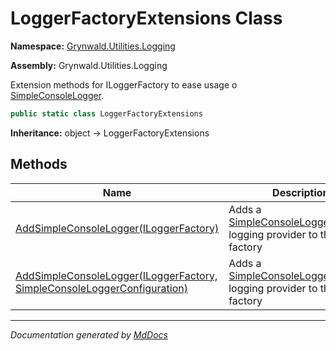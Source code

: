 ﻿# LoggerFactoryExtensions Class

**Namespace:** [Grynwald.Utilities.Logging](../index.md)

**Assembly:** Grynwald.Utilities.Logging

Extension methods for ILoggerFactory to ease usage o [SimpleConsoleLogger](../SimpleConsoleLogger/index.md).

```csharp
public static class LoggerFactoryExtensions
```

**Inheritance:** object → LoggerFactoryExtensions

## Methods

| Name                                                                                                                                                                                | Description                                                                                                          |
| ----------------------------------------------------------------------------------------------------------------------------------------------------------------------------------- | -------------------------------------------------------------------------------------------------------------------- |
| [AddSimpleConsoleLogger(ILoggerFactory)](methods/AddSimpleConsoleLogger.md#addsimpleconsoleloggeriloggerfactory)                                                                    | Adds a [SimpleConsoleLoggerProvider](../SimpleConsoleLoggerProvider/index.md) logging provider to the logger factory |
| [AddSimpleConsoleLogger(ILoggerFactory, SimpleConsoleLoggerConfiguration)](methods/AddSimpleConsoleLogger.md#addsimpleconsoleloggeriloggerfactory-simpleconsoleloggerconfiguration) | Adds a [SimpleConsoleLoggerProvider](../SimpleConsoleLoggerProvider/index.md) logging provider to the logger factory |

___

*Documentation generated by [MdDocs](https://github.com/ap0llo/mddocs)*
